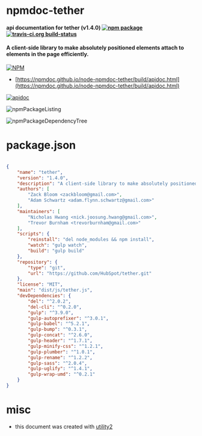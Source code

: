 # npmdoc-tether

#### api documentation for  tether (v1.4.0)  [![npm package](https://img.shields.io/npm/v/npmdoc-tether.svg?style=flat-square)](https://www.npmjs.org/package/npmdoc-tether) [![travis-ci.org build-status](https://api.travis-ci.org/npmdoc/node-npmdoc-tether.svg)](https://travis-ci.org/npmdoc/node-npmdoc-tether)

#### A client-side library to make absolutely positioned elements attach to elements in the page efficiently.

[![NPM](https://nodei.co/npm/tether.png?downloads=true&downloadRank=true&stars=true)](https://www.npmjs.com/package/tether)

- [https://npmdoc.github.io/node-npmdoc-tether/build/apidoc.html](https://npmdoc.github.io/node-npmdoc-tether/build/apidoc.html)

[![apidoc](https://npmdoc.github.io/node-npmdoc-tether/build/screenCapture.buildCi.browser.%252Ftmp%252Fbuild%252Fapidoc.html.png)](https://npmdoc.github.io/node-npmdoc-tether/build/apidoc.html)

![npmPackageListing](https://npmdoc.github.io/node-npmdoc-tether/build/screenCapture.npmPackageListing.svg)

![npmPackageDependencyTree](https://npmdoc.github.io/node-npmdoc-tether/build/screenCapture.npmPackageDependencyTree.svg)



# package.json

```json

{
    "name": "tether",
    "version": "1.4.0",
    "description": "A client-side library to make absolutely positioned elements attach to elements in the page efficiently.",
    "authors": [
        "Zack Bloom <zackbloom@gmail.com>",
        "Adam Schwartz <adam.flynn.schwartz@gmail.com>"
    ],
    "maintainers": [
        "Nicholas Hwang <nick.joosung.hwang@gmail.com>",
        "Trevor Burnham <trevorburnham@gmail.com>"
    ],
    "scripts": {
        "reinstall": "del node_modules && npm install",
        "watch": "gulp watch",
        "build": "gulp build"
    },
    "repository": {
        "type": "git",
        "url": "https://github.com/HubSpot/tether.git"
    },
    "license": "MIT",
    "main": "dist/js/tether.js",
    "devDependencies": {
        "del": "^2.0.2",
        "del-cli": "^0.2.0",
        "gulp": "^3.9.0",
        "gulp-autoprefixer": "^3.0.1",
        "gulp-babel": "^5.2.1",
        "gulp-bump": "^0.3.1",
        "gulp-concat": "^2.6.0",
        "gulp-header": "^1.7.1",
        "gulp-minify-css": "^1.2.1",
        "gulp-plumber": "^1.0.1",
        "gulp-rename": "^1.2.2",
        "gulp-sass": "^2.0.4",
        "gulp-uglify": "^1.4.1",
        "gulp-wrap-umd": "^0.2.1"
    }
}
```



# misc
- this document was created with [utility2](https://github.com/kaizhu256/node-utility2)

